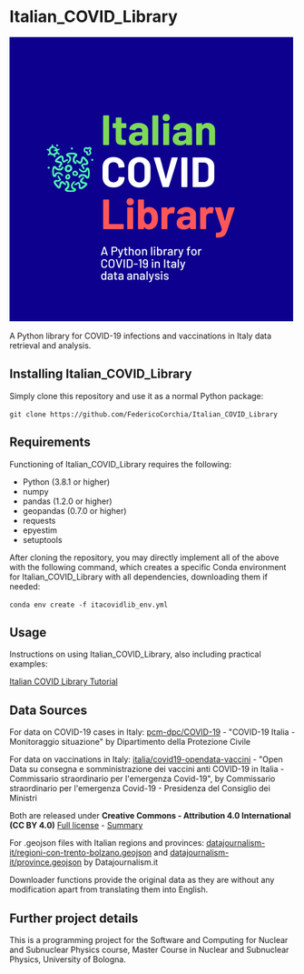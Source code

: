 # Italian_COVID_Library
![Italian COVID Library logo](https://github.com/FedericoCorchia/Italian_COVID_Library/blob/main/logo.png)

A Python library for COVID-19 infections and vaccinations in Italy data retrieval and analysis.

## Installing Italian_COVID_Library
Simply clone this repository and use it as a normal Python package:

`git clone https://github.com/FedericoCorchia/Italian_COVID_Library`

## Requirements
Functioning of Italian_COVID_Library requires the following:
- Python (3.8.1 or higher)
- numpy
- pandas (1.2.0 or higher)
- geopandas (0.7.0 or higher)
- requests
- epyestim
- setuptools

After cloning the repository, you may directly implement all of the above with the following command, which creates a specific Conda environment for Italian_COVID_Library with all dependencies, downloading them if needed:

`conda env create -f itacovidlib_env.yml`

## Usage
Instructions on using Italian_COVID_Library, also including practical examples:

[Italian COVID Library Tutorial](https://github.com/FedericoCorchia/Italian_COVID_Library/blob/main/Tutorial.ipynb)

## Data Sources
For data on COVID-19 cases in Italy: [pcm-dpc/COVID-19](https://github.com/pcm-dpc/COVID-19) - "COVID-19 Italia - Monitoraggio situazione" by Dipartimento della Protezione Civile

For data on vaccinations in Italy: [italia/covid19-opendata-vaccini](https://github.com/italia/covid19-opendata-vaccini) - "Open Data su consegna e somministrazione dei vaccini anti COVID-19 in Italia - Commissario straordinario per l'emergenza Covid-19", by Commissario straordinario per l'emergenza Covid-19 - Presidenza del Consiglio dei Ministri

Both are released under **Creative Commons - Attribution 4.0 International (CC BY 4.0)** [Full license](https://creativecommons.org/licenses/by/4.0/legalcode) - [Summary](https://creativecommons.org/licenses/by/4.0/deed.en)

For .geojson files with Italian regions and provinces: [datajournalism-it/regioni-con-trento-bolzano.geojson](https://gist.github.com/datajournalism-it/f1abb68e718b54f6a0fe) and [datajournalism-it/province.geojson](https://gist.github.com/datajournalism-it/212e7134625fbee6f9f7) by Datajournalism.it

Downloader functions provide the original data as they are without any modification apart from translating them into English.

## Further project details
This is a programming project for the Software and Computing for Nuclear and Subnuclear Physics course, Master Course in Nuclear and Subnuclear Physics, University of Bologna.

